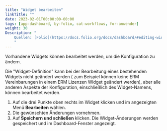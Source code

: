 ```yaml
---
title: "Widget bearbeiten"
linkTitle: ""
date: 2023-02-01T00:00:00-00:00
tags: [app-dashboard, by-folio, cat-workflows, for-anwender]
weight: 30
Description: "
    Quellen: [Folio](https://docs.folio.org/docs/dashboard/#editing-widgets) & [GBV](https://info.gbv.de/display/FOLIOGBVEXTERN/Folio:+Widget+bearbeiten)
    "
---
```


Vorhandene Widgets können bearbeitet werden, um die Konfiguration zu ändern.

Die "Widget-Definition" kann bei der Bearbeitung eines bestehenden Widgets nicht geändert werden ( zum Beispiel können keine ERM Vereinbarungen in einem ERM Lizenzen Widget geändert werden), aber alle anderen Aspekte der Konfiguration, einschließlich des Widget-Namens, können bearbeitet werden.

1.  Auf die drei Punkte oben rechts im Widget klicken und im angezeigten Menü **Bearbeiten** wählen.
2.  Die gewünschten Änderungen vornehmen.
3.  Auf **Speichern und schließen** klicken. Die Widget-Änderungen werden gespeichert und im Dashboard-Fenster angezeigt.
